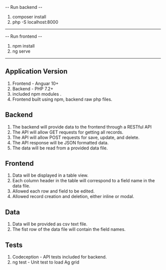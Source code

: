 -- Run backend --
1. composer install
2. php -S localhost:8000
----------------------
-- Run frontend --
1. npm install
2. ng serve
-----------------------
## Application Version
1. Frontend - Anguar 10+
2. Backend - PHP 7.2+
3. included npm modules .
4. Frontend built using npm, backend raw php files.

## Backend 
1. The backend will provide data to the frontend through a RESTful API
2. The API will allow GET requests for getting all records. 
3. The API will allow POST requests for save, update, and delete.  
4. The API response will be JSON formatted data.
5. The data will be read from a provided data file.

## Frontend
1. Data will be displayed in a table view.
2. Each column header in the table will correspond to a field name in the data file.
3. Allowed each row and field to be edited.
4. Allowed record creation and deletion, either inline or modal.
  
## Data
1. Data will be provided as csv text file.
2. The fist row of the data file will contain the field names.

## Tests
1. Codeception - API tests included for backend.
2. ng test - Unit test to load Ag grid
  
	
